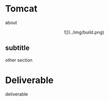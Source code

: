 # Tomcat

about

<center>
  ![](../img/build.png)  
</center>

## subtitle

other section

# Deliverable

deliverable

